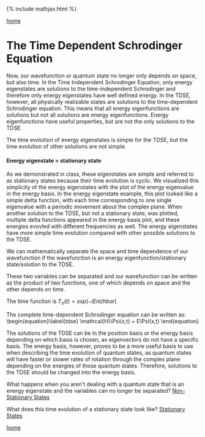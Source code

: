 {% include mathjax.html %}

[home](/README.md)

# The Time Dependent Schrodinger Equation
Now, our wavefunction or quantum state no longer only depends on space, but also time. In the Time Independent 
Schrodinger Equation, only energy eigenstates are solutions to the time-independent Schrodinger and therefore only energy 
eigenstates have well defined energy. In the TDSE, however, all physically realizable states are solutions to the 
time-dependent Schrodinger equation. This means that all energy eigenfunctions are solutions but not all solutions 
are energy eigenfunctions. Energy eigenfunctions have useful properties, but are not the only solutions to the TDSE. 

The time evolution of energy eigenstates is simple for the TDSE, but the time evolution of other solutions are not simple. 

#### Energy eigenstate = stationary state 
As we demonstrated in class, these eigenstates are simple and referred to as stationary states because their time evolution 
is cyclic. We visualized this simplicity of the energy eigenstates with the plot of the energy eigenvalue in the energy basis. 
In the energy eigenstate example, this plot looked like a simple delta function, with each time corresponding to one single 
eigenvalue with a periodic movement about the complex plane. When another solution to the TDSE, but not a stationary state, 
was plotted, multiple delta functions appeared in the energy basis plot, and these energies evovled with different 
frequencies as well. The energy eigenstates have more simple time evolution compared with other possible solutions to the TDSE. 

We can mathematically separate the space and time dependence of our wavefunction if the wavefunction is an 
energy eigenfunction/stationary state/solution to the TDSE. 

These two variables can be separated and our wavefunction can be written as the product of two functions, 
one of which depends on space and the other depends on time.

The time function is ${T_n(t) = exp(−iEnt/hbar)}$

The complete time-dependent Schrodinger equation can be written as:
\begin{equation}\label{tdse} \mathcal{H}\Psi(x,t) = E\Psi(x,t) \end{equation}

The solutions of the TDSE can be in the position basis or the energy basis depending on which basis is chosen, as eigenvectors
do not have a specific basis. The energy basis, however, proves to be a more useful basis to use when describing the time
evolution of quantum states, as quantum states will have faster or slower rates of rotation through the complex plane
depending on the energies of those quantum states. Therefore, solutions to the TDSE should be changed into the energy basis. 

What happens when you aren't dealing with a quantum state that is an energy eigenstate and the variables can no longer be separated? 
[Non-Stationary States](/nonstat.md)

What does this time evolution of a stationary state look like? 
[Stationary States](/TDSEmatlab.md)

[home](/README.md)
